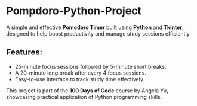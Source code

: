 # Pompdoro-Python-Project

A simple and effective **Pomodoro Timer** built using **Python** and **Tkinter**, designed to help boost productivity and manage study sessions efficiently.

## Features:
- 25-minute focus sessions followed by 5-minute short breaks.
- A 20-minute long break after every 4 focus sessions.
- Easy-to-use interface to track study time effectively.

This project is part of the **100 Days of Code** course by Angela Yu, showcasing practical application of Python programming skills.
